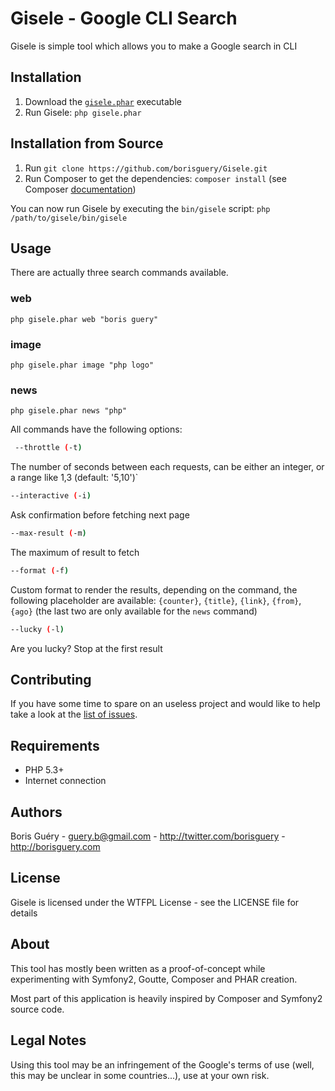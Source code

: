 Gisele - Google CLI Search
=====================================

Gisele is simple tool which allows you to make a Google search in CLI

Installation
--------------------

1. Download the [`gisele.phar`](http://github.com/borisguery/Gisele/giselle.phar) executable
2. Run Gisele: `php gisele.phar`

Installation from Source
------------------------

1. Run `git clone https://github.com/borisguery/Gisele.git`
2. Run Composer to get the dependencies: `composer install` (see Composer [documentation](http://getcomposer.org/doc/))

You can now run Gisele by executing the `bin/gisele` script: `php /path/to/gisele/bin/gisele`

Usage
-----

There are actually three search commands available.

### web
`php gisele.phar web "boris guery"`

### image
`php gisele.phar image "php logo"`

### news
`php gisele.phar news "php"`


All commands have the following options:

``` sh
 --throttle (-t)
```
 The number of seconds between each requests, can be either an integer, or a range like 1,3 (default: '5,10')`
 ``` sh
 --interactive (-i)
 ```
 Ask confirmation before fetching next page
 ``` sh
 --max-result (-m)
 ```
 The maximum of result to fetch
 ``` sh
 --format (-f)
 ```
 Custom format to render the results, depending on the command, the following placeholder are available: `{counter}`, `{title}`, `{link}`, `{from}`, `{ago}` (the last two are only available for the `news` command)
 ``` sh
 --lucky (-l)
 ```
 Are you lucky? Stop at the first result

Contributing
------------

If you have some time to spare on an useless project and would like to help take a look at the [list of issues](http://github.com/borisguery/gisele/issues).

Requirements
------------

* PHP 5.3+
* Internet connection

Authors
-------

Boris Guéry - <guery.b@gmail.com> - <http://twitter.com/borisguery> - <http://borisguery.com>

License
-------

Gisele is licensed under the WTFPL License - see the LICENSE file for details

About
-----

This tool has mostly been written as a proof-of-concept while experimenting with Symfony2, Goutte, Composer and PHAR creation.

Most part of this application is heavily inspired by Composer and Symfony2 source code.

Legal Notes
-----------

Using this tool may be an infringement of the Google's terms of use (well, this may be unclear in some countries...), use at your own risk.
